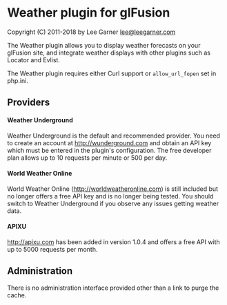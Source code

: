 # Weather plugin for glFusion
Copyright (C) 2011-2018 by Lee Garner  lee@leegarner.com

The Weather plugin allows you to display weather forecasts on your
glFusion site, and integrate weather displays with other plugins such
as Locator and Evlist.

The Weather plugin requires either Curl support or `allow_url_fopen` set in php.ini.

## Providers
#### Weather Underground
Weather Underground is the default and recommended provider.
You need to create an account at http://wunderground.com and obtain
an API key which must be entered in the plugin's configuration. The
free developer plan allows up to 10 requests per minute or 500 per day.

#### World Weather Online
World Weather Online (http://worldweatheronline.com) is still included
but no longer offers a free API key and is no longer being tested.
You should switch to Weather Underground if you observe any issues getting
weather data.

#### APIXU
http://apixu.com has been added in version 1.0.4 and offers a free API with
up to 5000 requests per month.

## Administration
There is no administration interface provided other than a link to purge the cache.
